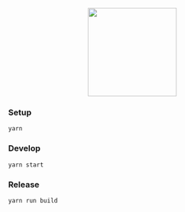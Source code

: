 <p align='center'>
  <img src='https://cloud.githubusercontent.com/assets/1913316/19435651/b01f1496-9463-11e6-9b14-a697fcebe445.png' width='180'/>
</p>

### Setup

```
yarn
```

### Develop

```
yarn start
```

### Release

```
yarn run build
```
